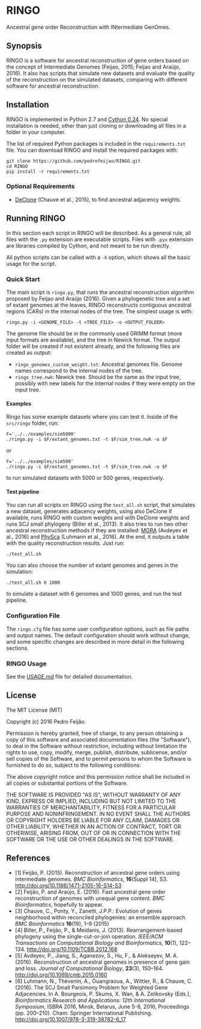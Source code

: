 # RINGO
Ancestral gene order Reconstruction with INtermediate GenOmes.

## Synopsis
RINGO is a software for ancestral reconstruction of gene orders based on the concept of Intermediate Genomes (Feijao, 2015; Feijao and Araújo, 2016). It also has scripts that simulate new datasets and evaluate the quality of the reconstruction on the simulated datasets, comparing with different software for ancestral reconstruction.

## Installation
RINGO is implemented in Python 2.7 and [Cython 0.24](http://cython.org). No special installation is needed, other than just cloning or downloading all files in a folder in your computer.

The list of required Python packages is included in the `requirements.txt` file. 
You can download RINGO and install the required packages with:
```
git clone https://github.com/pedrofeijao/RINGO.git
cd RINGO
pip install -r requirements.txt
```
### Optional Requirements

* [DeClone](https://github.com/yannponty/DeClone) (Chauve et al., 2015), to find ancestral adjacency weights.


## Running RINGO

In this section each script in RINGO will be described. As a general rule, all files with the `.py` extension are executable 
scripts. Files with `.pyx` extension are libraries compiled by Cython, and not meant to be run directly.

All python scripts can be called with a `-h` option, which shows all the basic usage for the script.

### Quick Start

The main script is `ringo.py`, that runs the ancestral reconstruction algorithm proposed by Feijao and Araújo (2016). 
Given a phylogenetic tree and a set of extant genomes at the leaves, RINGO reconstructs contiguous ancestral regions (CARs) 
in the internal nodes of the tree. The simplest usage is with:

```
ringo.py -i <GENOME_FILE> -t <TREE_FILE> -o <OUTPUT_FOLDER>
```

The genome file should be in the commonly used GRIMM format (more input formats are available), and the tree in Newick format.
The output folder will be created if not existent already, and the following files are created as output:
* `ringo_genomes_custom_weight.txt`: Ancestral genomes file. Genome names correspond to the internal nodes of the tree.
* `ringo_tree.nwk`: Newick tree. Should be the same as the input tree, possibly with new labels for the internal nodes if they were empty on the input tree.

#### Examples

Ringo has some example datasets where you can test it. Inside of the `src/ringo` folder, run:

```
F='../../examples/sim5000'
./ringo.py -i $F/extant_genomes.txt -t $F/sim_tree.nwk -o $F
```
or 
```
F='../../examples/sim500'
./ringo.py -i $F/extant_genomes.txt -t $F/sim_tree.nwk -o $F
```
to run simulated datasets with 5000 or 500 genes, respectively.

#### Test pipeline

You can run all scripts on RINGO using the `test_all.sh` script, that simulates a new dataset, generates adjacency weights, using also DeClone if available, runs RINGO with custom weights and with DeClone weights and runs SCJ small phylogeny (Biller et al., 2013). It also tries to run two other ancestral reconstruction methods if they are installed: [MGRA](https://github.com/ablab/mgra) (Avdeyev et al., 2016) and [PhySca](https://github.com/nluhmann/PhySca) (Luhmann et al., 2016). At the end, it outputs a table with the quality reconstruction results. Just run:
```
./test_all.sh
```

You can also choose the number of extant genomes and genes in the simulation:
```
./test_all.sh 6 1000
```
to simulate a dataset with 6 genomes and 1000 genes, and run the test pipeline.

### Configuration File

The `ringo.cfg` file has some user configuration options, such as file paths and output names. The default configuration should work without change, and some specific changes are described in more detail in the following sections.

### RINGO Usage

See the [USAGE.md](docs/USAGE.md) file for detailed documentation.

## License

The MIT License (MIT)

Copyright (c) 2016 Pedro Feijão.

Permission is hereby granted, free of charge, to any person obtaining a copy
of this software and associated documentation files (the "Software"), to deal
in the Software without restriction, including without limitation the rights
to use, copy, modify, merge, publish, distribute, sublicense, and/or sell
copies of the Software, and to permit persons to whom the Software is
furnished to do so, subject to the following conditions:

The above copyright notice and this permission notice shall be included in all
copies or substantial portions of the Software.

THE SOFTWARE IS PROVIDED "AS IS", WITHOUT WARRANTY OF ANY KIND, EXPRESS OR
IMPLIED, INCLUDING BUT NOT LIMITED TO THE WARRANTIES OF MERCHANTABILITY,
FITNESS FOR A PARTICULAR PURPOSE AND NONINFRINGEMENT. IN NO EVENT SHALL THE
AUTHORS OR COPYRIGHT HOLDERS BE LIABLE FOR ANY CLAIM, DAMAGES OR OTHER
LIABILITY, WHETHER IN AN ACTION OF CONTRACT, TORT OR OTHERWISE, ARISING FROM,
OUT OF OR IN CONNECTION WITH THE SOFTWARE OR THE USE OR OTHER DEALINGS IN THE
SOFTWARE.

## References

* [1] Feijão, P. (2015). Reconstruction of ancestral gene orders using intermediate genomes. *BMC Bioinformatics*, **16**(Suppl 14), S3. http://doi.org/10.1186/1471-2105-16-S14-S3
* [2] Feijão, P. and Araújo, E. (2016). Fast ancestral gene order reconstruction of genomes with unequal gene content. *BMC Bioinformatics*, hopefully to appear.
* [3] Chauve, C., Ponty, Y., Zanetti, J.P.P.: Evolution of genes neighborhood within reconciled phylogenies: an ensemble approach. *BMC Bioinformatics* **16**(19), 1–9 (2015)
* [4] Biller, P., Feijão, P., & Meidanis, J. (2013). Rearrangement-based phylogeny using the single-cut-or-join operation. *IEEE/ACM Transactions on Computational Biology and Bioinformatics*, **10**(1), 122–134. http://doi.org/10.1109/TCBB.2012.168
* [5] Avdeyev, P., Jiang, S., Aganezov, S., Hu, F., & Alekseyev, M. A. (2016). Reconstruction of ancestral genomes in presence of gene gain and loss. *Journal of Computational Biology*, **23**(3), 150–164. http://doi.org/10.1089/cmb.2015.0160
* [6] Luhmann, N., Thévenin, A., Ouangraoua, A., Wittler, R., & Chauve, C. (2016). The SCJ Small Parsimony Problem for Weighted Gene Adjacencies. In A. Bourgeois, P. Skums, X. Wan, & A. Zelikovsky (Eds.), *Bioinformatics Research and Applications: 12th International Symposium*, ISBRA 2016, Minsk, Belarus, June 5-8, 2016, Proceedings (pp. 200–210). Cham: Springer International Publishing. http://doi.org/10.1007/978-3-319-38782-6_17
